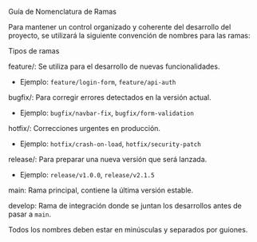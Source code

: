 Guía de Nomenclatura de Ramas

Para mantener un control organizado y coherente del desarrollo del proyecto, se utilizará la siguiente convención de nombres para las ramas:

Tipos de ramas

feature/: Se utiliza para el desarrollo de nuevas funcionalidades.
  - Ejemplo: `feature/login-form`, `feature/api-auth`

bugfix/: Para corregir errores detectados en la versión actual.
  - Ejemplo: `bugfix/navbar-fix`, `bugfix/form-validation`

hotfix/: Correcciones urgentes en producción.
  - Ejemplo: `hotfix/crash-on-load`, `hotfix/security-patch`

release/: Para preparar una nueva versión que será lanzada.
  - Ejemplo: `release/v1.0.0`, `release/v2.1.5`

main: Rama principal, contiene la última versión estable.

develop: Rama de integración donde se juntan los desarrollos antes de pasar a `main`.

Todos los nombres deben estar en minúsculas y separados por guiones.
